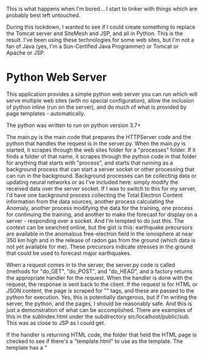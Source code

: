 This is what happens when I'm bored... I start to tinker with things which are probably best left untouched.

During this lockdown, I wanted to see if I could create something to replace the Tomcat server and SiteMesh and JSP, and all in Python. This is the result.
I've been using these technologies for some web sites, but I'm not a fan of Java (yes, I'm a Sun-Certified Java Programmer) or Tomcat or Apache or JSP.


Python Web Server
=============

This application provides a simple python web server you can run which will serve multiple web sites (with no special configuration), allow the inclusion of python inline (run on the server), and do much of what is provided by page templates - automatically.

The python was written to run on python version 3.7+

The main.py is the main code that prepares the HTTPServer code and the python that handles the request is in the server.py.
When the main.py is started, it scrapes through the web sites folder for a "processes" folder.
If it finds a folder of that name, it scrapes through the python code in that folder for anything that starts with "process", and starts that running as a background process that can start a server socket or other processing that can run in the background.
Background processes can be collecting data or updating neural networks or as I've included here: simply modify the received data over the server socket.
If I was to switch to this for my server, I'd have one background process collecting the Total Electron Content information from the data sources, another process calculating the Anomaly, another process modifying the data for the training, one process for continuing the training, and another to make the forecast for display on a server - responding over a socket.
And I'm tempted to do just this.
The context can be searched online, but the gist is this: earthquake precursors are available in the anomalous free-electron field in the ionosphere at near 350 km high and in the release of radon gas from the ground (which data is not yet available for me).
These precursors indicate stresses in the ground that could be used to forecast major earthquakes.

When a request comes in to the server, the server.py code is called (methods for "do_GET", "do_POST", and "do_HEAD", and a factory returns the appropriate handler for the request.
When the handler is done with the request, the response is sent back to the client.
If the request is for HTML or JSON content, the page is scraped for "<run>" tags, and these are passed to the python for execution. Yes, this is potentially dangerous, but if I'm writing the server, the python, and the pages, I should be reasonably safe.
And this is just a demonstration of what can be accomplished.
There are examples of this in the subIndex.html under the subdirectory src/localhost/public/sub.
This was as close to JSP as I could get.

If the handler is returning HTML code, the folder that held the HTML page is checked to see if there's a "template.html" to use as the template.
The template has a "<template>" tag whose "id" will reference the appropriate tag of the page being "wrapped".
If the template has a "<template id='body'/>" tag, this will be replaced by all the content from the "<body>" of the HTML page.
There's an example of a "<template id='fred'/> tag, and there's a section in the HTML with a "<fred>" tag whose content will be migrated to the template for sending to the client.

These tags "<run>", "<template>", and "<fred>" (or whatever else a user creating a page could envision) are definitely non-standard, but the content sent to the user's client will have these replaced with the appropriate standard HTML content.
This should also work for XHTML content.

The "test.json" file is requested (repeatedly) by button clicks that are processed by some AJAX in the main "index.html" page.
Like everything else in this collection of files, I wrote my own.
The original version of my AJAX software I called AkA.js, but for reasons which I've since forgotten - that was back in 2003.
I've included the version of this file as it existed in 2008, but it's only there for those who want a laugh.

When the page is loaded, the "AkA.js" code scans through the HTML and adds the AJAX calls to whatever has the appropriate required parts: a "class" called "loadAkA" and an "href".
You could put these on a paragraph ("<p>"), if you want, and the JavaScript will add an "onclick" which could be used to replace the content of the paragraph with the response from the server when you click on the text.
If the tag (element) also has a "dest" attribute, that referenced element will be replaced with the response from the server, instead of the current tag.

There's also lots of debug print still in the code, mostly so you can see the progress of the execution.

Since I may further develop this for actual use, if you find anything wrong with what I've written, please let me know.

My apologies to those who love pep.8 ... I don't.

